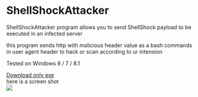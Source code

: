 # ShellShockAttacker
ShellShockAttacker program allows you to send ShellShock payload to be executed in an infected server

this program sends http with malicious header value as a bash commands in user agent header to hack or scan according to ur intension


Tested on Windows 8 / 7  / 8.1

<a href='https://www.dropbox.com/s/8twv3ho0aoz3cx9/ShellShocker.exe?dl=0' >
Download only exe 
<a>
<br />
here is a screen shot 
<br />
<img src='http://i.imgur.com/n4s2nEf.png' />

